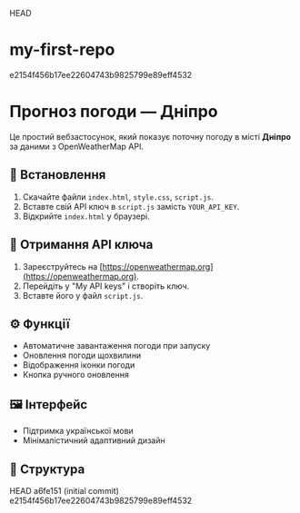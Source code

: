HEAD
# my-first-repo

e2154f456b17ee22604743b9825799e89eff4532
# Прогноз погоди — Дніпро

Це простий вебзастосунок, який показує поточну погоду в місті **Дніпро** за даними з OpenWeatherMap API.

## 🔧 Встановлення

1. Скачайте файли `index.html`, `style.css`, `script.js`.
2. Вставте свій API ключ в `script.js` замість `YOUR_API_KEY`.
3. Відкрийте `index.html` у браузері.

## 🔑 Отримання API ключа

1. Зареєструйтесь на [https://openweathermap.org](https://openweathermap.org).
2. Перейдіть у "My API keys" і створіть ключ.
3. Вставте його у файл `script.js`.

## ⚙️ Функції

- Автоматичне завантаження погоди при запуску
- Оновлення погоди щохвилини
- Відображення іконки погоди
- Кнопка ручного оновлення

## 🖼️ Інтерфейс

- Підтримка української мови
- Мінімалістичний адаптивний дизайн

## 📁 Структура

HEAD
a6fe151 (initial commit)
e2154f456b17ee22604743b9825799e89eff4532
